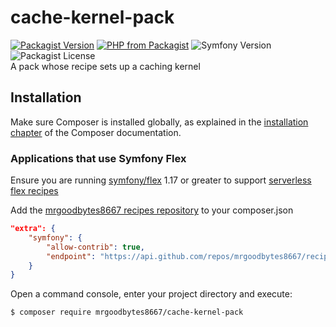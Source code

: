 # cache-kernel-pack
[![Packagist Version](https://img.shields.io/packagist/v/mrgoodbytes8667/cache-kernel-pack?logo=packagist&logoColor=FFF&style=flat)](https://packagist.org/packages/mrgoodbytes8667/cache-kernel-pack)
[![PHP from Packagist](https://img.shields.io/packagist/php-v/mrgoodbytes8667/cache-kernel-pack?logo=php&logoColor=FFF&style=flat)](https://packagist.org/packages/mrgoodbytes8667/cache-kernel-pack)
![Symfony Version](https://img.shields.io/endpoint?url=https%3A%2F%2Fshields.mrgoodbytes.dev%2Fshield%2Fsymfony%2F%255E5.2%2520%257C%2520%255E6.0&logoColor=FFF&style=flat)
![Packagist License](https://img.shields.io/packagist/l/mrgoodbytes8667/cache-kernel-pack?style=flat)    
A pack whose recipe sets up a caching kernel

## Installation

Make sure Composer is installed globally, as explained in the
[installation chapter](https://getcomposer.org/doc/00-intro.md)
of the Composer documentation.

### Applications that use Symfony Flex

Ensure you are running [symfony/flex](https://github.com/symfony/flex) 1.17 or greater to support [serverless flex recipes](https://symfony.com/blog/symfony-flex-is-going-serverless)

Add the [mrgoodbytes8667 recipes repository](https://github.com/mrgoodbytes8667/recipes) to your composer.json

```json
"extra": {
    "symfony": {
        "allow-contrib": true,
        "endpoint": "https://api.github.com/repos/mrgoodbytes8667/recipes/contents/index.json?ref=flex/main"
    }
}
```

Open a command console, enter your project directory and execute:

```console
$ composer require mrgoodbytes8667/cache-kernel-pack
```
